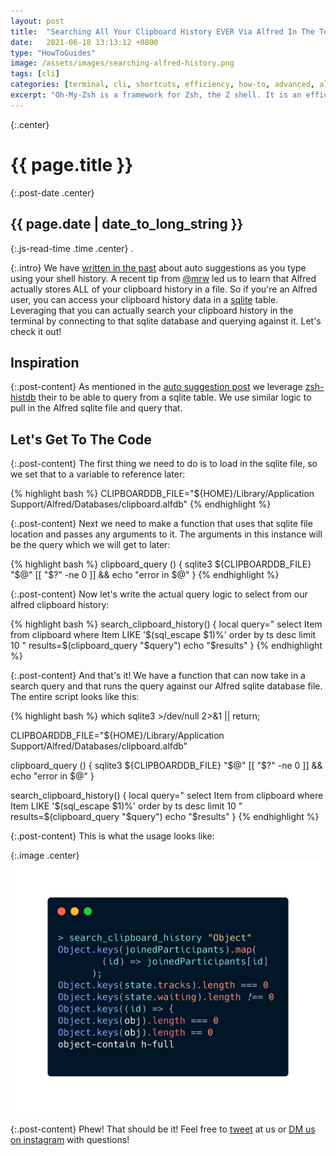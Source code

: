 ```yaml
---
layout: post
title:  "Searching All Your Clipboard History EVER Via Alfred In The Terminal"
date:   2021-06-18 13:13:12 +0800
type: "HowToGuides"
image: /assets/images/searching-alfred-history.png
tags: [cli]
categories: [terminal, cli, shortcuts, efficiency, how-to, advanced, alfred, history, clipboard, sqlite]
excerpt: "Oh-My-Zsh is a framework for Zsh, the Z shell. It is an efficiency boom for anyone that works in the terminal. There are a few auto suggest libraries that when combined can give you a fantastic suggestion to what you want to type to save you time and increase your efficiency 10-fold."
---
```


{:.center}
# {{ page.title }}

{:.post-date .center}
## {{ page.date | date_to_long_string }}

{:.js-read-time .time .center}
.

{:.intro}
We have [written in the past](/blog/terminal-history-auto-suggestions-as-you-type) about auto suggestions
as you type using your shell history. A recent tip from <a href="https://twitter.com/mrw" target="_blank">@mrw</a>
led us to learn that Alfred actually stores ALL of your clipboard history in a file. So if you're an Alfred user, you can access your
clipboard history data in a <a href="https://www.sqlite.org/index.html" target="_blank">sqlite</a>
table. Leveraging that you can actually search your clipboard history in the terminal
by connecting to that sqlite database and querying against it. Let's check it out!

## Inspiration

{:.post-content}
As mentioned in the [auto suggestion post](/blog/terminal-history-auto-suggestions-as-you-type)
we leverage <a href="https://github.com/larkery/zsh-histdb" target="_blank">zsh-histdb</a>
their to be able to query from a sqlite table. We use similar logic to pull in the
Alfred sqlite file and query that.

## Let's Get To The Code

{:.post-content}
The first thing we need to do is to load in the sqlite file, so we set that to
a variable to reference later:

{% highlight bash %}
CLIPBOARDDB_FILE="${HOME}/Library/Application Support/Alfred/Databases/clipboard.alfdb"
{% endhighlight %}

{:.post-content}
Next we need to make a function that uses that sqlite file location and passes
any arguments to it. The arguments in this instance will be the query which we
will get to later:

{% highlight bash %}
clipboard_query () {
    sqlite3 ${CLIPBOARDDB_FILE} "$@"
    [[ "$?" -ne 0 ]] && echo "error in $@"
}
{% endhighlight %}

{:.post-content}
Now let's write the actual query logic to select from our alfred clipboard history:

{% highlight bash %}
search_clipboard_history() {
    local query="
        select Item
        from clipboard
        where Item LIKE '$(sql_escape $1)%'
        order by ts desc
        limit 10
    "
    results=$(clipboard_query "$query")
    echo "$results"
}
{% endhighlight %}

{:.post-content}
And that's it! We have a function that can now take in a search query and that runs
the query against our Alfred sqlite database file. The entire script looks like this:

{% highlight bash %}
which sqlite3 >/dev/null 2>&1 || return;

CLIPBOARDDB_FILE="${HOME}/Library/Application Support/Alfred/Databases/clipboard.alfdb"

clipboard_query () {
    sqlite3 ${CLIPBOARDDB_FILE} "$@"
    [[ "$?" -ne 0 ]] && echo "error in $@"
}

search_clipboard_history() {
    local query="
        select Item
        from clipboard
        where Item LIKE '$(sql_escape $1)%'
        order by ts desc
        limit 10
    "
    results=$(clipboard_query "$query")
    echo "$results"
}
{% endhighlight %}

{:.post-content}
This is what the usage looks like:

{:.image .center}
![search-history](/assets/images/search-clipboard-history.png)

{:.post-content}
Phew! That should be it! Feel free to <a href="https://twitter.com/the_dev_diaries" target="_blank">tweet</a>
at us or <a href="https://instagram.com/thedevdiaries" target="_blank">DM us on instagram</a> with questions!


